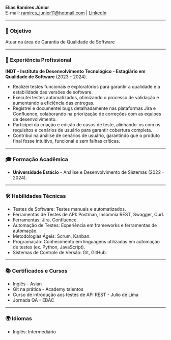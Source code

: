 **Elias Ramires Júnior**  
E-mail: ramires_junior11@hotmail.com | [LinkedIn](https://www.linkedin.com/in/eliasramiresjr/) 

---

### 🎯 Objetivo
Atuar na área de Garantia de Qualidade de Software

---

### 💼 Experiência Profissional
**INDT - Instituto de Desenvolvimento Tecnológico - Estagiário em Qualidade de Software** (2023 - 2024).

- Realizei testes funcionais e exploratórios para garantir a qualidade e a estabilidade das versões de software.
- Executei testes automatizados, otimizando o processo de validação e aumentando a eficiência das entregas.
- Registrei e documentei bugs detalhadamente nas plataformas Jira e Confluence, colaborando na priorização de correções com as equipes de desenvolvimento.
- Participei da criação e edição de casos de teste, alinhando-os com os requisitos e cenários de usuário para garantir cobertura completa.
- Contribui na análise de cenários de usuário, garantindo que o produto final fosse intuitivo, funcional e sem falhas críticas.

---

### 🎓 Formação Acadêmica
- **Universidade Estácio** - Análise e Desenvolvimento de Sistemas (2022 - 2024).

---

### 🛠️ Habilidades Técnicas
- Testes de Software: Testes manuais e automatizados.
- Ferramentas de Testes de API: Postman, Insomnia REST, Swagger, Curl.
- Ferramentas: Jira, Confluence.
- Automação de Testes: Experiência em frameworks e ferramentas de automação.
- Metodologias Ágeis: Scrum, Kanban.
- Programação: Conhecimento em linguagens utilizadas em automação de testes (ex. Python, JavaScript).
- Sistemas de Controle de Versão: Git, GitHub.

---

### 📚 Certificados e Cursos
- Inglês - Aslan
- Git na prática - Academy talentos
- Curso de introdução aos testes de API REST - Julio de Lima
- Jornada QA - EBAC

---

### 🌍 Idiomas
- Inglês: Intermediário
